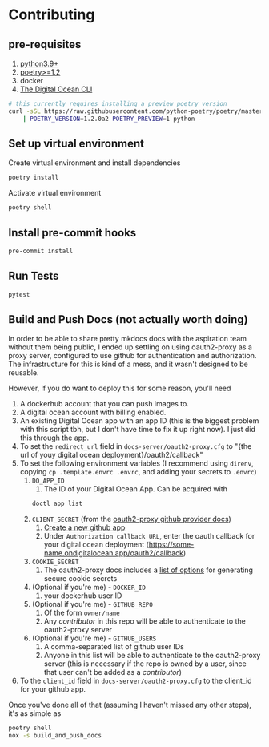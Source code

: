 # Contributing

## pre-requisites

1. [python3.9+](https://realpython.com/installing-python/)
2. [poetry>=1.2](https://python-poetry.org/docs/master/#installation)
3. docker
4. [The Digital Ocean CLI](https://docs.digitalocean.com/reference/doctl/how-to/install/)

```sh
# this currently requires installing a preview poetry version
curl -sSL https://raw.githubusercontent.com/python-poetry/poetry/master/install-poetry.py \
    | POETRY_VERSION=1.2.0a2 POETRY_PREVIEW=1 python -

```

## Set up virtual environment

Create virtual environment and install dependencies

```sh
poetry install
```

Activate virtual environment

```sh
poetry shell
```

## Install pre-commit hooks

```sh
pre-commit install
```

## Run Tests

```sh
pytest
```

## Build and Push Docs (not actually worth doing)

In order to be able to share pretty mkdocs docs with the aspiration team without them being public, I ended up settling on using oauth2-proxy as a proxy server, configured to use github for authentication and authorization. The infrastructure for this is kind of a mess, and it wasn't designed to be reusable.

However, if you do want to deploy this for some reason, you'll need

1. A dockerhub account that you can push images to.
2. A digital ocean account with billing enabled.
3. An existing Digital Ocean app with an app ID (this is the biggest problem with this script tbh, but I don't have time to fix it up right now). I just did this through the app.
4. To set the `redirect_url` field in `docs-server/oauth2-proxy.cfg` to "{the url of youy digital ocean deployment}/oauth2/callback"
5. To set the following environment variables (I recommend using `direnv`, copying `cp .template.envrc .envrc`, and adding your secrets to `.envrc`)
   1. `DO_APP_ID`
      1. The ID of your Digital Ocean App. Can be acquired with
      ```sh
      doctl app list
      ```
   2. `CLIENT_SECRET` (from the [oauth2-proxy github provider docs](https://oauth2-proxy.github.io/oauth2-proxy/docs/configuration/oauth_provider/#github-auth-provider))
      1. [Create a new github app](https://github.com/settings/developers)
      2. Under `Authorization callback URL`, enter the oauth callback for your digital ocean deployment (https://some-name.ondigitalocean.app/oauth2/callback)
   3. `COOKIE_SECRET`
      1. The oauth2-proxy docs includes a [list of options](https://oauth2-proxy.github.io/oauth2-proxy/docs/configuration/overview#generating-a-cookie-secret) for generating secure cookie secrets
   4. (Optional if you're me) - `DOCKER_ID`
      1. your dockerhub user ID
   5. (Optional if you're me) - `GITHUB_REPO`
      1. Of the form `owner/name`
      2. Any _contributor_ in this repo will be able to authenticate to the oauth2-proxy server
   6. (Optional if you're me) - `GITHUB_USERS`
      1. A comma-separated list of github user IDs
      2. Anyone in this list will be able to authenticate to the oauth2-proxy server (this is necessary if the repo is owned by a user, since that user can't be added as a _contributor_)
6. To the `client_id` field in `docs-server/oauth2-proxy.cfg` to the client_id for your github app.

Once you've done all of that (assuming I haven't missed any other steps), it's as simple as

```sh
poetry shell
nox -s build_and_push_docs
```
